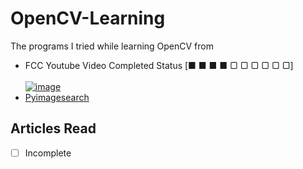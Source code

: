 # OpenCV-Learning
The programs I tried while learning OpenCV from

- FCC Youtube Video Completed Status [■ ■ ■ ■ ▢ ▢ ▢ ▢ ▢ ▢] <br /><br />
[![image](https://user-images.githubusercontent.com/42518907/141057118-a71e6a40-d4d9-4212-9241-d0788d3ab724.png)](https://www.youtube.com/watch?v=oXlwWbU8l2o)
- [Pyimagesearch](https://www.pyimagesearch.com/)
## Articles Read
- [ ] Incomplete
